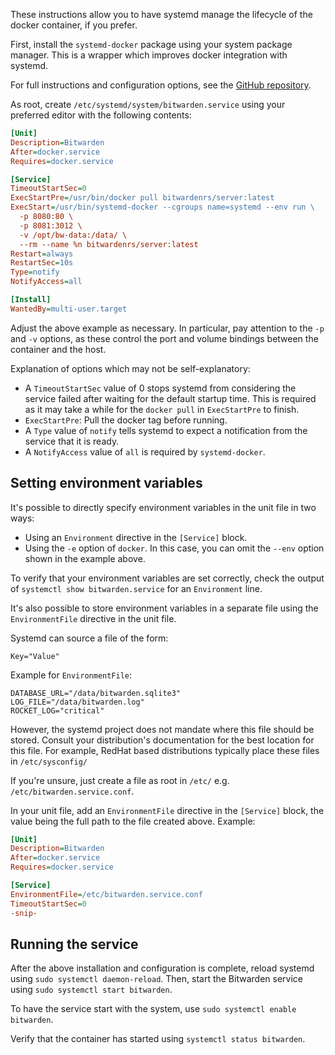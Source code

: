These instructions allow you to have systemd manage the lifecycle of the docker container, if you prefer.

First, install the `systemd-docker` package using your system package manager.
This is a wrapper which improves docker integration with systemd.

For full instructions and configuration options, see the [GitHub repository](https://github.com/ibuildthecloud/systemd-docker).

As root, create `/etc/systemd/system/bitwarden.service` using your preferred editor with the following contents:

```ini
[Unit]
Description=Bitwarden
After=docker.service
Requires=docker.service

[Service]
TimeoutStartSec=0
ExecStartPre=/usr/bin/docker pull bitwardenrs/server:latest
ExecStart=/usr/bin/systemd-docker --cgroups name=systemd --env run \
  -p 8080:80 \
  -p 8081:3012 \
  -v /opt/bw-data:/data/ \
  --rm --name %n bitwardenrs/server:latest
Restart=always
RestartSec=10s
Type=notify
NotifyAccess=all

[Install]
WantedBy=multi-user.target
```

Adjust the above example as necessary. In particular, pay attention to the `-p` and `-v` options,
as these control the port and volume bindings between the container and the host.

Explanation of options which may not be self-explanatory:

- A `TimeoutStartSec` value of 0 stops systemd from considering the service failed
  after waiting for the default startup time. This is required as it may take a while for the `docker pull` in `ExecStartPre` to finish.
- `ExecStartPre`: Pull the docker tag before running.
- A `Type` value of `notify` tells systemd to expect a notification from the service that it is ready.
- A `NotifyAccess` value of `all` is required by `systemd-docker`.

## Setting environment variables

It's possible to directly specify environment variables in the unit file in two ways:

- Using an `Environment` directive in the `[Service]` block.
- Using the `-e` option of `docker`. In this case, you can omit the `--env` option shown in the example above.

To verify that your environment variables are set correctly, check the output of `systemctl show bitwarden.service`
for an `Environment` line.

It's also possible to store environment variables in a separate file using the `EnvironmentFile` directive in the unit file.

Systemd can source a file of the form:

```shell
Key="Value"
```
Example for `EnvironmentFile`:
```
DATABASE_URL="/data/bitwarden.sqlite3"
LOG_FILE="/data/bitwarden.log"
ROCKET_LOG="critical"
```



However, the systemd project does not mandate where this file should be stored. Consult your distribution's documentation for the
best location for this file. For example, RedHat based distributions typically place these files in `/etc/sysconfig/`

If you're unsure, just create a file as root in `/etc/` e.g. `/etc/bitwarden.service.conf`.

In your unit file, add an `EnvironmentFile` directive in the `[Service]` block, the value being the full path to the
file created above. Example:

```ini
[Unit]
Description=Bitwarden
After=docker.service
Requires=docker.service

[Service]
EnvironmentFile=/etc/bitwarden.service.conf
TimeoutStartSec=0
-snip-
```

## Running the service

After the above installation and configuration is complete, reload systemd using `sudo systemctl daemon-reload`.
Then, start the Bitwarden service using `sudo systemctl start bitwarden`.

To have the service start with the system, use `sudo systemctl enable bitwarden`.

Verify that the container has started using `systemctl status bitwarden`.